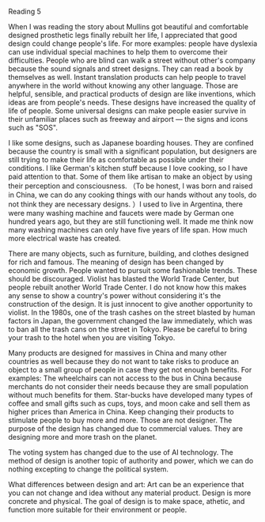 Reading 5

When I was reading the story about Mullins got beautiful and comfortable designed prosthetic legs finally rebuilt her life, I appreciated that good design could change people's life. For more examples: people have dyslexia can use individual special machines to help them to overcome their difficulties. People who are blind can walk a street without other's company because the sound signals and street designs. They can read a book by themselves as well. Instant translation products can help people to travel anywhere in the world without knowing any other language. Those are helpful, sensible, and practical products of design are like inventions, which ideas are from people's needs. These designs have increased the quality of life of people. Some universal designs can make people easier survive in their unfamiliar places such as freeway and airport — the signs and icons such as "SOS". 

I like some designs, such as Japanese boarding houses. They are confined because the country is small with a significant population, but designers are still trying to make their life as comfortable as possible under their conditions. I like German's kitchen stuff because I love cooking, so I have paid attention to that. Some of them like artisan to make an object by using their perception and consciousness. （To be honest, I was born and raised in China, we can do any cooking things with our hands without any tools, do not think they are necessary designs. ）I used to live in Argentina, there were many washing machine and faucets were made by German one hundred years ago, but they are still functioning well. It made me think now many washing machines can only have five years of life span. How much more electrical waste has created. 

There are many objects, such as furniture, building, and clothes designed for rich and famous. The meaning of design has been changed by economic growth. People wanted to pursuit some fashionable trends. These should be discouraged. Violist has blasted the World Trade Center, but people rebuilt another World Trade Center. I do not know how this makes any sense to show a country's power without considering it's the construction of the design. It is just innocent to give another opportunity to violist. In the 1980s, one of the trash cashes on the street blasted by human factors in Japan, the government changed the law immediately, which was to ban all the trash cans on the street in Tokyo. Please be careful to bring your trash to the hotel when you are visiting Tokyo. 

Many products are designed for massives in China and many other countries as well because they do not want to take risks to produce an object to a small group of people in case they get not enough benefits. For examples: The wheelchairs can not access to the bus in China because merchants do not consider their needs because they are small population without much benefits for them. Star-bucks have developed many types of coffee and small gifts such as cups, toys, and moon cake and sell them as higher prices than America in China. Keep changing their products to stimulate people to buy more and more. Those are not designer. The purpose of the design has changed due to commercial values. They are designing more and more trash on the planet. 

The voting system has changed due to the use of AI technology. The method of design is another topic of authority and power, which we can do nothing excepting to change the political system. 

What differences between design and art: 
Art can be an experience that you can not change and idea without any material product.
Design is more concrete and physical. The goal of design is to make space, athetic, and function more suitable for their environment or people. 




